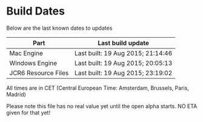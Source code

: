 # Build Dates

Below are the last known dates to updates

Part | Last build update
-----|-----
Mac Engine | Last built: 19 Aug 2015; 21:14:46
Windows Engine | Last built: 19 Aug 2015; 20:05:13
JCR6 Resource Files | Last built: 19 Aug 2015; 23:19:02
All times are in CET (Central European Time: Amsterdam, Brussels, Paris, Madrid)


Please note this file has no real value yet until the open alpha starts. NO ETA given for that yet!

